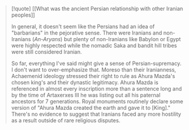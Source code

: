 > [!quote] [[What was the ancient Persian relationship with other Iranian peoples]]
> 
> In general, it doesn't seem like the Persians had an idea of "barbarians" in the pejorative sense. There were Iranians and non-Iranians (_An-Aryans_) but plenty of non-Iranians like Babylon or Egypt were highly respected while the nomadic Saka and bandit hill tribes were still considered Iranian.
>   
> So far, everything I've said might give a sense of Persian-supremacy. I don't want to over-emphasize that. Moreso than their Iranianness, Achaemenid ideology stressed their right to rule as Ahura Mazda's chosen king's and their dynastic legitimacy. Ahura Mazda is referenced in almost every inscription more than a sentence long and by the time of Artaxerxes III he was listing out all his paternal ancestors for 7 generations. Royal monuments routinely declare some version of "Ahura Mazda created the earth and gave it to [King]." There's no evidence to suggest that Iranians faced any more hostility as a result outside of rare religious disputes.


